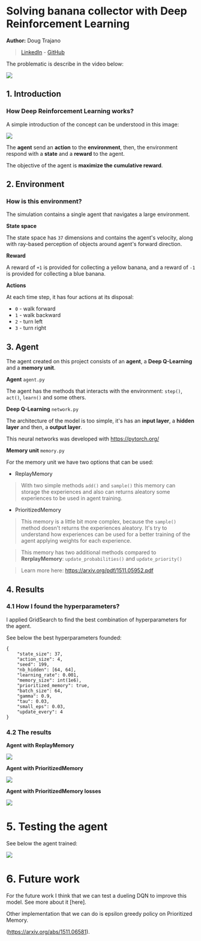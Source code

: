 # Solving banana collector with Deep Reinforcement Learning

**Author:** Doug Trajano

> [LinkedIn](https://www.linkedin.com/in/douglas-trajano/) - [GitHub](https://github.com/DougTrajano)

The problematic is describe in the video below:

[![](http://i.ytimg.com/vi/heVMs3t9qSk/hqdefault.jpg)](https://www.youtube.com/embed/heVMs3t9qSk)

## 1. Introduction

### How Deep Reinforcement Learning works?

A simple introduction of the concept can be understood in this image:

![](https://wpumacay.github.io/research_blog/imgs/img_rl_loop.png)

The **agent** send an **action** to the **environment**, then, the environment respond with a **state** and a **reward** to the agent.

The objective of the agent is **maximize the cumulative reward**.

## 2. Environment

### How is this environment?

The simulation contains a single agent that navigates a large environment.

**State space**

The state space has `37` dimensions and contains the agent's velocity, along with ray-based perception of objects around agent's forward direction.

**Reward**

A reward of `+1` is provided for collecting a yellow banana, and a reward of `-1` is provided for collecting a blue banana.

**Actions**

At each time step, it has four actions at its disposal:

- `0` - walk forward 
- `1` - walk backward
- `2` - turn left
- `3` - turn right

## 3. Agent

The agent created on this project consists of an **agent**, a **Deep Q-Learning** and a **memory unit**.

**Agent** `agent.py`

The agent has the methods that interacts with the environment: `step()`, `act()`, `learn()` and some others.

**Deep Q-Learning** `network.py`

The architecture of the model is too simple, it's has an **input layer**, a **hidden layer** and then, a **output layer**.

This neural networks was developed with https://pytorch.org/

**Memory unit** `memory.py`

For the memory unit we have two options that can be used:

- ReplayMemory

> With two simple methods `add()` and `sample()` this memory can storage the experiences and also can returns aleatory some experiences to be used in agent training.

- PrioritizedMemory

> This memory is a little bit more complex, because the `sample()` method doesn't returns the experiences aleatory. It's try to understand how experiences can be used for a better training of the agent applying weights for each experience.

> This memory has two additional methods compared to **RerplayMemory**: `update_probabilities()` and `update_priority()`

> Learn more here: https://arxiv.org/pdf/1511.05952.pdf

## 4. Results

### 4.1 How I found the hyperparameters?

I applied GridSearch to find the best combination of hyperparameters for the agent.

See below the best hyperparameters founded:

```
{
    "state_size": 37,
    "action_size": 4,
    "seed": 199,
    "nb_hidden": [64, 64],
    "learning_rate": 0.001,
    "memory_size": int(1e6),
    "prioritized_memory": true,
    "batch_size": 64,
    "gamma": 0.9,
    "tau": 0.03,
    "small_eps": 0.03,
    "update_every": 4
}
```

### 4.2 The results

**Agent with ReplayMemory**

![](/images/agent_ReplayMemory.png)

**Agent with PrioritizedMemory**

![](/images/agent_PrioritizedMemory.png)

**Agent with PrioritizedMemory losses**

![](/images/agent_PrioritizedMemory_losses.png)


# 5. Testing the agent

See below the agent trained:

![](/images/banana-collector.gif)

# 6. Future work

For the future work I think that we can test a dueling DQN to improve this model. See more about it [here].

Other implementation that we can do is epsilon greedy policy on Prioritized Memory.

(https://arxiv.org/abs/1511.06581).

